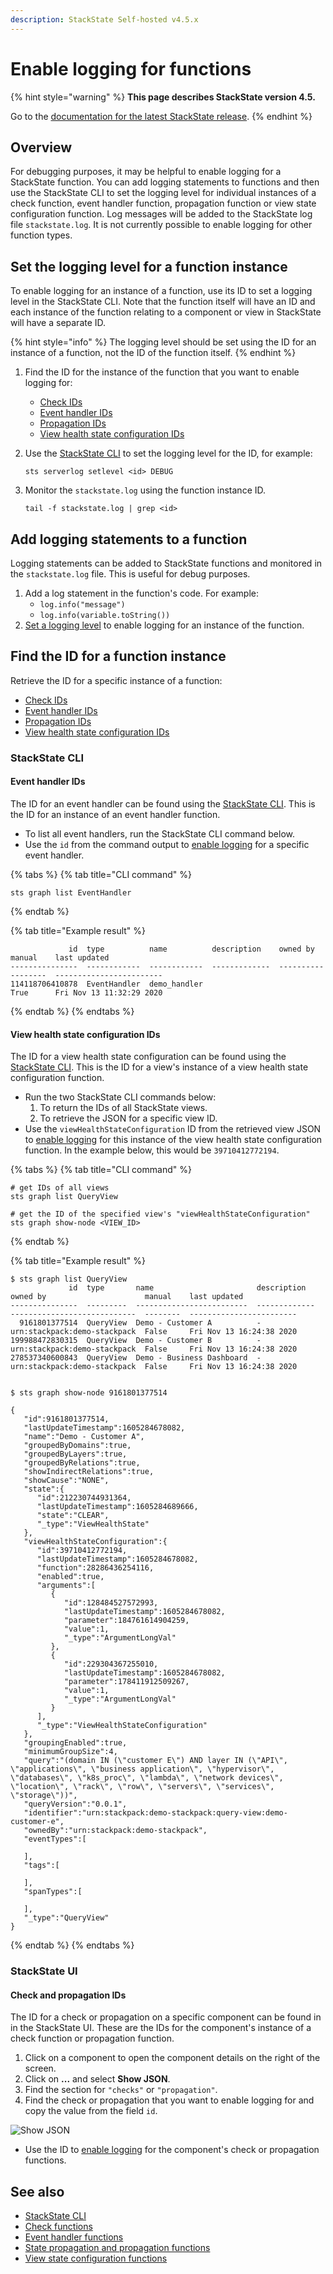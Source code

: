```yaml
---
description: StackState Self-hosted v4.5.x
---
```


# Enable logging for functions

{% hint style="warning" %}
**This page describes StackState version 4.5.**

Go to the [documentation for the latest StackState release](https://docs.stackstate.com/configure/logging/enable-logging).
{% endhint %}

## Overview

For debugging purposes, it may be helpful to enable logging for a StackState function. You can add logging statements to functions and then use the StackState CLI to set the logging level for individual instances of a check function, event handler function, propagation function or view state configuration function. Log messages will be added to the StackState log file `stackstate.log`. It is not currently possible to enable logging for other function types.

## Set the logging level for a function instance

To enable logging for an instance of a function, use its ID to set a logging level in the StackState CLI. Note that the function itself will have an ID and each instance of the function relating to a component or view in StackState will have a separate ID.

{% hint style="info" %}
The logging level should be set using the ID for an instance of a function, not the ID of the function itself.
{% endhint %}

1. Find the ID for the instance of the function that you want to enable logging for:
   * [Check IDs](enable-logging.md#check-and-propagation-ids)
   * [Event handler IDs](enable-logging.md#event-handler-ids)
   * [Propagation IDs](enable-logging.md#check-and-propagation-ids)
   * [View health state configuration IDs](enable-logging.md#view-health-state-configuration-ids)
2. Use the [StackState CLI](../../setup/cli-install.md) to set the logging level for the ID, for example:

   ```text
   sts serverlog setlevel <id> DEBUG
   ```

3. Monitor the `stackstate.log` using the function instance ID.

   ```text
   tail -f stackstate.log | grep <id>
   ```

## Add logging statements to a function

Logging statements can be added to StackState functions and monitored in the `stackstate.log` file. This is useful for debug purposes.

1. Add a log statement in the function's code. For example:
   * `log.info("message")`
   * `log.info(variable.toString())`
2. [Set a logging level](enable-logging.md#set-the-logging-level-for-a-function-instance) to enable logging for an instance of the function.

## Find the ID for a function instance

Retrieve the ID for a specific instance of a function:

* [Check IDs](enable-logging.md#check-and-propagation-ids)
* [Event handler IDs](enable-logging.md#event-handler-ids)
* [Propagation IDs](enable-logging.md#check-and-propagation-ids)
* [View health state configuration IDs](enable-logging.md#view-health-state-configuration-ids)

### StackState CLI

#### Event handler IDs

The ID for an event handler can be found using the [StackState CLI](../../setup/cli-install.md). This is the ID for an instance of an event handler function.

* To list all event handlers, run the StackState CLI command below.
* Use the `id` from the command output to [enable logging](enable-logging.md#set-the-logging-level-for-a-function-instance) for a specific event handler.

{% tabs %}
{% tab title="CLI command" %}
```text
sts graph list EventHandler
```
{% endtab %}

{% tab title="Example result" %}
```text
             id  type          name          description    owned by    manual    last updated
---------------  ------------  ------------  -------------  ----------  --------  ------------------------
114118706410878  EventHandler  demo_handler                             True      Fri Nov 13 11:32:29 2020
```
{% endtab %}
{% endtabs %}

#### View health state configuration IDs

The ID for a view health state configuration can be found using the [StackState CLI](../../setup/cli-install.md). This is the ID for a view's instance of a view health state configuration function.

* Run the two StackState CLI commands below:
  1. To return the IDs of all StackState views.
  2. To retrieve the JSON for a specific view ID.
* Use the `viewHealthStateConfiguration` ID from the retrieved view JSON to [enable logging](enable-logging.md#set-the-logging-level-for-a-function-instance) for this instance of the view health state configuration function. In the example below, this would be `39710412772194`.

{% tabs %}
{% tab title="CLI command" %}
```text
# get IDs of all views
sts graph list QueryView

# get the ID of the specified view's "viewHealthStateConfiguration"
sts graph show-node <VIEW_ID>
```
{% endtab %}

{% tab title="Example result" %}
```text
$ sts graph list QueryView                           
             id  type       name                       description    owned by                      manual    last updated
---------------  ---------  -------------------------  -------------  ----------------------------  --------  ------------------------
  9161801377514  QueryView  Demo - Customer A          -              urn:stackpack:demo-stackpack  False     Fri Nov 13 16:24:38 2020
199988472830315  QueryView  Demo - Customer B          -              urn:stackpack:demo-stackpack  False     Fri Nov 13 16:24:38 2020
278537340600843  QueryView  Demo - Business Dashboard  -              urn:stackpack:demo-stackpack  False     Fri Nov 13 16:24:38 2020


$ sts graph show-node 9161801377514

{
   "id":9161801377514,
   "lastUpdateTimestamp":1605284678082,
   "name":"Demo - Customer A",
   "groupedByDomains":true,
   "groupedByLayers":true,
   "groupedByRelations":true,
   "showIndirectRelations":true,
   "showCause":"NONE",
   "state":{
      "id":212230744931364,
      "lastUpdateTimestamp":1605284689666,
      "state":"CLEAR",
      "_type":"ViewHealthState"
   },
   "viewHealthStateConfiguration":{
      "id":39710412772194,
      "lastUpdateTimestamp":1605284678082,
      "function":28286436254116,
      "enabled":true,
      "arguments":[
         {
            "id":128484527572993,
            "lastUpdateTimestamp":1605284678082,
            "parameter":184761614904259,
            "value":1,
            "_type":"ArgumentLongVal"
         },
         {
            "id":229304367255010,
            "lastUpdateTimestamp":1605284678082,
            "parameter":178411912509267,
            "value":1,
            "_type":"ArgumentLongVal"
         }
      ],
      "_type":"ViewHealthStateConfiguration"
   },
   "groupingEnabled":true,
   "minimumGroupSize":4,
   "query":"(domain IN (\"customer E\") AND layer IN (\"API\", \"applications\", \"business application\", \"hypervisor\", \"databases\", \"k8s_proc\", \"lambda\", \"network devices\", \"location\", \"rack\", \"row\", \"servers\", \"services\", \"storage\"))",
   "queryVersion":"0.0.1",
   "identifier":"urn:stackpack:demo-stackpack:query-view:demo-customer-e",
   "ownedBy":"urn:stackpack:demo-stackpack",
   "eventTypes":[

   ],
   "tags":[

   ],
   "spanTypes":[

   ],
   "_type":"QueryView"
}
```
{% endtab %}
{% endtabs %}

### StackState UI

#### Check and propagation IDs

The ID for a check or propagation on a specific component can be found in in the StackState UI. These are the IDs for the component's instance of a check function or propagation function.

1. Click on a component to open the component details on the right of the screen.
2. Click on **...** and select **Show JSON**.
3. Find the section for `"checks"` or `"propagation"`.
4. Find the check or propagation that you want to enable logging for and copy the value from the field `id`.

![Show JSON](../../.gitbook/assets/v45_show-json.png)

* Use the ID to [enable logging](enable-logging.md#set-the-logging-level-for-a-function-instance) for the component's check or propagation functions.

## See also

* [StackState CLI](../../setup/cli-install.md)
* [Check functions](../../develop/developer-guides/custom-functions/check-functions.md)
* [Event handler functions](../../develop/developer-guides/custom-functions/event-handler-functions.md)
* [State propagation and propagation functions](../../develop/developer-guides/custom-functions/propagation-functions.md)
* [View state configuration functions](../../develop/developer-guides/custom-functions/view-health-state-configuration-functions.md)

